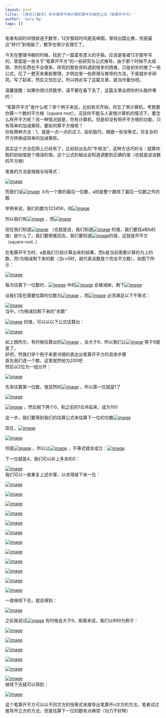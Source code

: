 ```yaml
---
layout: post
title: '[原创][数学] 步步推导不用计算机算平方根的公式（笔算开平方）'
author: 'Gary Ng'
tags: []
---
```


笔者有段时间很疯迷于数学，12岁那段时间是高峰期，曾经出国比赛，但是最近“转行”到电脑了，数学也很少去理它了。  

今天在整理书橱的时候，找到了一篇蛮有意义的手稿，应该是笔者12岁那年写的，里面是一些关于“笔算开平方”的一些研究与公式推导。由于那个时候不太成熟、学的东西也不会很多，研究的那些资料遇到很多的困难，只是初步的推了一些公式，花了一整天来重新整理，才明白里一些原理与推导的方法，于是就步步研究，写了起来，然后又怕忘记，所以特此写了这篇文章，就当作备份吧。  

温馨提醒：如果你很讨厌数学，请不要在看下去了，这篇文章会把你的头脑炸晕的！  

“笔算开平方”是什么呢？举个例子来说，比如有天开始，你忘了带计算机，考题要你算一个数的平方根（square
root），况且你不能与人家借计算机的情况下，要怎么样开平方呢？另一种情况就是，你有计算机，但是却没有带开平方根的功能，只有简单的加减乘除，要如何算平方根呢？  
 你有两种方法：1、就是一点一点的试
2、投机取巧，根据一些恒等式，将复杂的开方转换成简单的加减乘除。  

其实这个方法在网上已经有了，比如较出名的“牛顿法”，这种方法巧妙与：就算你取的初始值是个错误的值，这个公式的输出会知道调整到正确的值（也就是说该数的平方根）  

<!-- More -->

 笔者的方法是根据与恒等式：  

[![image](http://lh5.ggpht.com/-9brMAPdpg2I/UMXzXsVJyfI/AAAAAAAACxw/RrTA37QVJjs/image_thumb%25255B9%25255D.png?imgmax=800 "image")](http://lh3.ggpht.com/-qdpHXdC_mdM/UMXzWwKSzmI/AAAAAAAACxo/-5Yl47WvfMw/s1600-h/image%25255B19%25255D.png)  

而我们设[![image](http://lh6.ggpht.com/-2EiNwl8yZas/UMXzZotu_KI/AAAAAAAACyA/akzDnA5YI6Y/image_thumb%25255B8%25255D.png?imgmax=800 "image")](http://lh4.ggpht.com/-uZp_OeVxiTE/UMXzYwxL0QI/AAAAAAAACx0/mabPGS227V4/s1600-h/image%25255B18%25255D.png) 
b为一个数的最后一位数，a则是整个数除了最后一位数之外的数  

举例来说，我们的数为123456，则[![image](http://lh4.ggpht.com/-2qycMXS9Auo/UMXzbuNUfYI/AAAAAAAACyM/QbjHADhK178/image_thumb%25255B11%25255D.png?imgmax=800 "image")](http://lh4.ggpht.com/-gLFI0qFZEjQ/UMXzajqE1NI/AAAAAAAACyI/FIII_Lt7Rd8/s1600-h/image%25255B21%25255D.png)  

所以我们有[![image](http://lh3.ggpht.com/-64CEVhn9oI8/UMXzd5kevYI/AAAAAAAACyg/ea8tKpfueQQ/image_thumb%25255B13%25255D.png?imgmax=800 "image")](http://lh4.ggpht.com/-CYq5p7CfM78/UMXzc-I_8nI/AAAAAAAACyY/D3qB8pznH68/s1600-h/image%25255B23%25255D.png)
，而[![image](http://lh5.ggpht.com/-FXo_zLUkhjs/UMXzfciO7OI/AAAAAAAACyw/f4ynumWGStA/image_thumb%25255B14%25255D.png?imgmax=800 "image")](http://lh5.ggpht.com/-JbHsjUu8t8s/UMXzeloZWcI/AAAAAAAACyk/SP17BUJfne4/s1600-h/image%25255B26%25255D.png)  

现在我们知道[![image](http://lh4.ggpht.com/-7OboZ0MUp3g/UMXzhZ21xwI/AAAAAAAACzA/AX2uTsAyVPY/image_thumb%25255B15%25255D.png?imgmax=800 "image")](http://lh3.ggpht.com/-BXPAgnL8Is8/UMXzgLpZ2dI/AAAAAAAACy4/b5hcNlboZeo/s1600-h/image%25255B29%25255D.png)
（也就是说，我们知道[![image](http://lh6.ggpht.com/-gQf8N71dv98/UMXzjEqwk5I/AAAAAAAACzQ/Ghz4XWgVPis/image_thumb%25255B16%25255D.png?imgmax=800 "image")](http://lh6.ggpht.com/-Lkwz7RU4_ok/UMXziWXHrQI/AAAAAAAACzE/WnKFBYDVYKY/s1600-h/image%25255B32%25255D.png)
的值，我们要找a和b的值）是什么了，我们要倒推回去，我们要知道[![image](http://lh6.ggpht.com/-2EiNwl8yZas/UMXzZotu_KI/AAAAAAAACyA/akzDnA5YI6Y/image_thumb%25255B8%25255D.png?imgmax=800 "image")](http://lh4.ggpht.com/-uZp_OeVxiTE/UMXzYwxL0QI/AAAAAAAACx0/mabPGS227V4/s1600-h/image%25255B18%25255D.png)的值，这就是开平方（square
root..）  

在笔算开平方时，a是我们已经计算出来的结果，而b是当前需要计算的为上的数，而r为相减剩下来的数（当r=0时，就代表该数是个完全平方数），如图下所示：  
  

[![image](http://lh3.ggpht.com/-d2Lf1JyNBtI/UMXzlgJfMyI/AAAAAAAACzg/aIy_2DO7GX0/image_thumb%25255B21%25255D.png?imgmax=800 "image")](http://lh5.ggpht.com/-F39MjAYTj44/UMXzkH8XECI/AAAAAAAACzU/XQsuWRxz19k/s1600-h/image%25255B47%25255D.png)  
  
  

每次估算下一位数时，[![image](http://lh6.ggpht.com/-wRRmG3NMclc/UMXznWmLlxI/AAAAAAAACzs/dZb5FCY3zc4/image_thumb%25255B18%25255D.png?imgmax=800 "image")](http://lh5.ggpht.com/-iHvAadEh6-g/UMXzmoVZzDI/AAAAAAAACzk/xeQs9ncpHDc/s1600-h/image%25255B38%25255D.png)
中的[![image](http://lh3.ggpht.com/-sxJhvpN2yms/UMXzpcZQg2I/AAAAAAAAC0A/4qM6CFGbNps/image_thumb%25255B19%25255D.png?imgmax=800 "image")](http://lh5.ggpht.com/-0l11FU0q6Lg/UMXzoHXb_NI/AAAAAAAACz4/v4A1CDEKFNk/s1600-h/image%25255B41%25255D.png)
会被减掉，剩下[![image](http://lh5.ggpht.com/-cQTSocZW3G8/UMXzrdPC8nI/AAAAAAAAC0M/5rckWmOj3go/image_thumb%25255B22%25255D.png?imgmax=800 "image")](http://lh3.ggpht.com/-jXma0tcGixc/UMXzqV7AwVI/AAAAAAAAC0I/t1NyTjU2Sas/s1600-h/image%25255B50%25255D.png)  

设我们现在需要估算的位数为[![image](http://lh6.ggpht.com/-v4UXvD8-kig/UMXztEao4NI/AAAAAAAAC0c/NjJ2UGGaZqo/image_thumb%25255B23%25255D.png?imgmax=800 "image")](http://lh5.ggpht.com/-3B82vyc-g1A/UMXzsWG21_I/AAAAAAAAC0Y/HRM2z3lUfFA/s1600-h/image%25255B53%25255D.png)
，而[![image](http://lh3.ggpht.com/-oebNs5synzE/UMXzvJPZ1WI/AAAAAAAAC0w/ALbnthwvrj0/image_thumb%25255B24%25255D.png?imgmax=800 "image")](http://lh6.ggpht.com/-CoA3UUx4Ej8/UMXzuKYoq4I/AAAAAAAAC0o/wpJKYTMZfxY/s1600-h/image%25255B56%25255D.png)
必须满足以下不等式：  

[![image](http://lh3.ggpht.com/-kD5ztkTV6GU/UMXzw4I-KkI/AAAAAAAAC1A/-a4-wbihAwA/image_thumb%25255B25%25255D.png?imgmax=800 "image")](http://lh5.ggpht.com/-vAbq3ju60eQ/UMXzwJ2vqjI/AAAAAAAAC00/4It32KcdXEc/s1600-h/image%25255B59%25255D.png)  
 当中，r为相减后剩下来的“余数”  

[![image](http://lh6.ggpht.com/--OKhFZJUoQ4/UMXzy5wNE7I/AAAAAAAAC1Q/nrAwlOMf4Bs/image_thumb%25255B26%25255D.png?imgmax=800 "image")](http://lh5.ggpht.com/-wZsk_PqNxyU/UMXzx3_4USI/AAAAAAAAC1I/DkRNBfQbnr4/s1600-h/image%25255B62%25255D.png)
的值，可以以以下公式估算出：  

[![image](http://lh4.ggpht.com/-TP2ZanRlEHc/UMXz0iEg9PI/AAAAAAAAC1c/fUSP9eWU0B8/image_thumb%25255B28%25255D.png?imgmax=800 "image")](http://lh6.ggpht.com/-9BxL-PBAI7Q/UMXzz8VZmEI/AAAAAAAAC1Y/sQxXckUu2rE/s1600-h/image%25255B68%25255D.png)  

如上图所示，有时候估算出的[![image](http://lh5.ggpht.com/-lDAD-dgLRX4/UMXz2dWGuqI/AAAAAAAAC1w/s_B-ZvqAWMI/image_thumb%25255B29%25255D.png?imgmax=800 "image")](http://lh5.ggpht.com/-F2rKI_xFUY0/UMXz1VACP6I/AAAAAAAAC1k/74oPObxet8o/s1600-h/image%25255B71%25255D.png)
，会大于9，所以我们让[![image](http://lh5.ggpht.com/-U7EoIc3QkTw/UMXz4IfLFcI/AAAAAAAAC2A/HRuL20nTDRg/image_thumb%25255B30%25255D.png?imgmax=800 "image")](http://lh3.ggpht.com/-gMs8PFNpRL0/UMXz3OhVMrI/AAAAAAAAC14/4ObTBzoSh9Q/s1600-h/image%25255B74%25255D.png)
等于9就是了。  
 好吧，然我们举个例子来更详细的表达出笔算开平方的具体步骤  
 首先我们选一个数，这里就然他为200吧  
 然后以2位为一组分开：  

[![image](http://lh6.ggpht.com/-6O1gOYvWlhM/UMXz5qhWfJI/AAAAAAAAC2Q/ikLr5_ejUZ4/image_thumb%25255B31%25255D.png?imgmax=800 "image")](http://lh3.ggpht.com/-8LCyh1OU8to/UMXz40SGRSI/AAAAAAAAC2E/JhcKaRzBzKw/s1600-h/image%25255B77%25255D.png)  

先来估算第一位数，很显然的[![image](http://lh6.ggpht.com/-GGSSiU9L2y8/UMXz8hxqtUI/AAAAAAAAC2c/3Cdyl2o6MYQ/image_thumb%25255B32%25255D.png?imgmax=800 "image")](http://lh4.ggpht.com/-nLkh7ngBPvU/UMXz7_inL2I/AAAAAAAAC2Y/y3h_fRRbAac/s1600-h/image%25255B80%25255D.png)
，所以第一位就是1了  

[![image](http://lh3.ggpht.com/-7xqQjJOmReY/UMXz-crQxnI/AAAAAAAAC2w/CRhsZSp-EOU/image_thumb%25255B36%25255D.png?imgmax=800 "image")](http://lh5.ggpht.com/-ibCk7oWtgcE/UMXz9pRlkKI/AAAAAAAAC2k/kOsmoxPF9D4/s1600-h/image%25255B92%25255D.png)  

[![image](http://lh6.ggpht.com/-HMhYwcIifYk/UMX0AK5M3CI/AAAAAAAAC3A/HZ9LW_I506c/image_thumb%25255B35%25255D.png?imgmax=800 "image")](http://lh6.ggpht.com/-9vPIBB5PZdQ/UMXz_ToXVxI/AAAAAAAAC20/5BgPuQ5niTI/s1600-h/image%25255B89%25255D.png)
，然后脱下两个0，和之前的1合并起来，成为100  

这一步，我们要用到我们的估算公式来估算下一位的位数[![image](http://lh6.ggpht.com/-r_BhvbhZNug/UMX0Cpd2ZFI/AAAAAAAAC3Q/EVgWCLcAUG0/image_thumb%25255B37%25255D.png?imgmax=800 "image")](http://lh4.ggpht.com/-qdXwTH0-JW8/UMX0BWblnQI/AAAAAAAAC3I/1_1UI1KJZM4/s1600-h/image%25255B95%25255D.png)  

现在，[![image](http://lh6.ggpht.com/-7DVrbLtuYPA/UMX0EnmGQuI/AAAAAAAAC3g/Zq2i_aNp8mY/image_thumb%25255B38%25255D.png?imgmax=800 "image")](http://lh3.ggpht.com/-sAesU3qS1ms/UMX0D0gKHXI/AAAAAAAAC3Y/APfds7LOOAY/s1600-h/image%25255B98%25255D.png)  

[![image](http://lh6.ggpht.com/-E3jEp_pErhA/UMX0GpxGlxI/AAAAAAAAC3s/p1xKRq0rdbM/image_thumb%25255B39%25255D.png?imgmax=800 "image")](http://lh5.ggpht.com/-d1NEKn8qARI/UMX0Fmg1lKI/AAAAAAAAC3o/cwypdFeIwNo/s1600-h/image%25255B101%25255D.png)  

但是[![image](http://lh5.ggpht.com/-5xo7BNEKLqc/UMX0Iv8RCAI/AAAAAAAAC38/IZTaabcwz8w/image_thumb%25255B40%25255D.png?imgmax=800 "image")](http://lh6.ggpht.com/-c2dHKACelWo/UMX0HvrKIbI/AAAAAAAAC34/GC4I3wYxvjw/s1600-h/image%25255B104%25255D.png)
，所以让[![image](http://lh3.ggpht.com/-Q9hYJFWcnEs/UMX0Kps3ebI/AAAAAAAAC4Q/A3OdcUiOixI/image_thumb%25255B41%25255D.png?imgmax=800 "image")](http://lh4.ggpht.com/-lxoyKl1gp8U/UMX0JcSVdhI/AAAAAAAAC4I/KPtvcTZYfhA/s1600-h/image%25255B107%25255D.png)
，不等式就会成立：[![image](http://lh5.ggpht.com/-kVyma9XRQs4/UMX0MRHCTAI/AAAAAAAAC4g/csXsU3BFkAQ/image_thumb%25255B42%25255D.png?imgmax=800 "image")](http://lh5.ggpht.com/-BXPOT5OIQNY/UMX0LvfxbwI/AAAAAAAAC4Y/MHnDwwIfqFY/s1600-h/image%25255B110%25255D.png)  
  
 下一位就是4，我们可以补上多余的0：  

[![image](http://lh6.ggpht.com/-SON3WNSHZvE/UMX0OT9DJjI/AAAAAAAAC4w/PEidrZ-0WIM/image_thumb%25255B43%25255D.png?imgmax=800 "image")](http://lh5.ggpht.com/-hiAnYVAOAAQ/UMX0NXP2rRI/AAAAAAAAC4o/YMPgNXWfkF8/s1600-h/image%25255B113%25255D.png)  
 我们可以一直重复上述步骤，以求得接下来一位：  

[![image](http://lh6.ggpht.com/-9S3yGhd1HlM/UMX0QiHqiZI/AAAAAAAAC5A/owp0dy3AQxE/image_thumb%25255B45%25255D.png?imgmax=800 "image")](http://lh6.ggpht.com/-Z6UqTPUg9Vs/UMX0PmqSWZI/AAAAAAAAC40/yTKsuOqyV4k/s1600-h/image%25255B119%25255D.png)  

[![image](http://lh3.ggpht.com/-uUyKj_upq1Q/UMX0SRn063I/AAAAAAAAC5M/rmIjUz52aps/image_thumb%25255B46%25255D.png?imgmax=800 "image")](http://lh4.ggpht.com/-bwd2BddkRko/UMX0RslEYAI/AAAAAAAAC5I/9YzZEwFewYg/s1600-h/image%25255B122%25255D.png)  

[![image](http://lh4.ggpht.com/-11lP5jRwUZs/UMX0UhAgZYI/AAAAAAAAC5g/zywhI6eGN4Q/image_thumb%25255B47%25255D.png?imgmax=800 "image")](http://lh6.ggpht.com/-FXXqcH0gonQ/UMX0TdHzxqI/AAAAAAAAC5U/zPh3ZL0dFRM/s1600-h/image%25255B125%25255D.png)  
  

[![image](http://lh5.ggpht.com/-UCKi71Qr57s/UMX0WUL6o-I/AAAAAAAAC5w/6tBW2-j7mXk/image_thumb%25255B49%25255D.png?imgmax=800 "image")](http://lh5.ggpht.com/-ZNoSWwsQcyE/UMX0VUby7VI/AAAAAAAAC5o/ek5SRzhxNiQ/s1600-h/image%25255B131%25255D.png)  

[![image](http://lh5.ggpht.com/-Fuz1nJFER6c/UMX0YO5bakI/AAAAAAAAC6A/AbLRLq_jVPM/image_thumb%25255B50%25255D.png?imgmax=800 "image")](http://lh6.ggpht.com/-SqolGGg8uZ4/UMX0XKcoZPI/AAAAAAAAC50/h2ur9FZ4VP4/s1600-h/image%25255B134%25255D.png)  

[![image](http://lh5.ggpht.com/-krsrLuhe2Dc/UMX0Z-IQ39I/AAAAAAAAC6Q/QWInLYrtvwc/image_thumb%25255B51%25255D.png?imgmax=800 "image")](http://lh6.ggpht.com/-0QQGLWbmntQ/UMX0YxLdHbI/AAAAAAAAC6I/vpNtkBm6sLQ/s1600-h/image%25255B137%25255D.png)  

[![image](http://lh6.ggpht.com/-Y1JJTuv9rTo/UMX0cQsLfHI/AAAAAAAAC6g/0rEeEhBCuJE/image_thumb%25255B52%25255D.png?imgmax=800 "image")](http://lh4.ggpht.com/-1jYdtfcNgig/UMX0a_LHZeI/AAAAAAAAC6U/9OTj5ibzexM/s1600-h/image%25255B140%25255D.png)  

[![image](http://lh3.ggpht.com/-3zfJ8vwzCyY/UMX0eKLdsaI/AAAAAAAAC6w/9YNxCmEul3g/image_thumb%25255B53%25255D.png?imgmax=800 "image")](http://lh4.ggpht.com/-VnvydXbeNLQ/UMX0dGmusRI/AAAAAAAAC6k/nFLdAYPKbFQ/s1600-h/image%25255B143%25255D.png)  

[![image](http://lh6.ggpht.com/-pgw6YqrVjN4/UMX0gdtvvWI/AAAAAAAAC7A/sgazRhJsZsA/image_thumb%25255B54%25255D.png?imgmax=800 "image")](http://lh5.ggpht.com/-hBHAkLFzXCY/UMX0fHqr1WI/AAAAAAAAC64/w5TgWmlumag/s1600-h/image%25255B146%25255D.png)  

[![image](http://lh3.ggpht.com/-hpwy8Lz9SsY/UMX0imrzU_I/AAAAAAAAC7M/kJLi8cOHADA/image_thumb%25255B55%25255D.png?imgmax=800 "image")](http://lh6.ggpht.com/-sOhuMLbE2o4/UMX0h_b1cvI/AAAAAAAAC7I/tCH7eUc2ubI/s1600-h/image%25255B149%25255D.png)  

[![image](http://lh4.ggpht.com/-otCZMtt6OwA/UMX0kThteEI/AAAAAAAAC7g/TsTxXgR-GLA/image_thumb%25255B56%25255D.png?imgmax=800 "image")](http://lh4.ggpht.com/-k6ph7wbtS3c/UMX0jREZKFI/AAAAAAAAC7Y/_oxPEF1RKXk/s1600-h/image%25255B152%25255D.png)  

[![image](http://lh5.ggpht.com/-sIqY5O50DYQ/UMX0mSf6Y8I/AAAAAAAAC7w/O3YIDZtJ104/image_thumb%25255B57%25255D.png?imgmax=800 "image")](http://lh6.ggpht.com/-nt3MvBdrnv8/UMX0lZVLpYI/AAAAAAAAC7k/jZe04Ka_5_4/s1600-h/image%25255B155%25255D.png)  
  
 一直继续下去，就会得到：  

[![image](http://lh5.ggpht.com/-kRbEsl4hyzE/UMX0oSIO9EI/AAAAAAAAC8A/G1CvqZQExrk/image_thumb%25255B58%25255D.png?imgmax=800 "image")](http://lh5.ggpht.com/-GAqFoVkg4sE/UMX0nMhbOzI/AAAAAAAAC70/vAeylFQ2VGc/s1600-h/image%25255B158%25255D.png)  

之前我说过[![image](http://lh4.ggpht.com/-d4MuQGuo97M/UMX0qO32tbI/AAAAAAAAC8Q/rJwdxBG1Q6U/image_thumb%25255B59%25255D.png?imgmax=800 "image")](http://lh5.ggpht.com/-tkraBBial7s/UMX0pCzDNgI/AAAAAAAAC8I/XwEFMIFRazE/s1600-h/image%25255B161%25255D.png)
有时候会大于9，距离来说，我们以899为例子：  

[![image](http://lh4.ggpht.com/-jzrthA3owAA/UMX0sI7iDBI/AAAAAAAAC8g/swUhmU1yhgE/image_thumb%25255B61%25255D.png?imgmax=800 "image")](http://lh6.ggpht.com/-oltV4xzHS_E/UMX0rIXUGTI/AAAAAAAAC8Y/N0wEOor5QAk/s1600-h/image%25255B167%25255D.png)  

[![image](http://lh3.ggpht.com/-lxHZPF4jngI/UMX0uFVZZjI/AAAAAAAAC8s/eXeKXVmW9CU/image_thumb%25255B60%25255D.png?imgmax=800 "image")](http://lh6.ggpht.com/-UEMgC4Zu_fA/UMX0tYNvrbI/AAAAAAAAC8k/itX8nW34OuE/s1600-h/image%25255B164%25255D.png)  

[![image](http://lh3.ggpht.com/-rkxkZZXrmqE/UMX0v6tSjwI/AAAAAAAAC9A/H1ljUFNjdi4/image_thumb%25255B62%25255D.png?imgmax=800 "image")](http://lh5.ggpht.com/-yU6F2l4wyNA/UMX0vIHPe9I/AAAAAAAAC80/gdhtXAEu7F0/s1600-h/image%25255B170%25255D.png)  

[![image](http://lh3.ggpht.com/-kxaqfs2xsfQ/UMX0x8hyC2I/AAAAAAAAC9Q/WuUOAmGM9sE/image_thumb%25255B63%25255D.png?imgmax=800 "image")](http://lh4.ggpht.com/-D7azl1alIY4/UMX0w0HXfcI/AAAAAAAAC9I/jeKjuit5IWg/s1600-h/image%25255B173%25255D.png)  

[![image](http://lh6.ggpht.com/-qqMwLIq9UUg/UMX00Lb4P2I/AAAAAAAAC9g/7r3Vl8j-2yQ/image_thumb%25255B64%25255D.png?imgmax=800 "image")](http://lh6.ggpht.com/-w_9WuohVBtg/UMX0zBZYluI/AAAAAAAAC9Y/9cZwCqwn42I/s1600-h/image%25255B176%25255D.png)  

[![image](http://lh4.ggpht.com/-kbO0IKEgn1s/UMX02J5-5NI/AAAAAAAAC9w/1bMsJpF7pu0/image_thumb%25255B65%25255D.png?imgmax=800 "image")](http://lh4.ggpht.com/-6VeKKFlaxWM/UMX01Apqo7I/AAAAAAAAC9k/QKdbQMQyVTE/s1600-h/image%25255B179%25255D.png)  
 继续下去就可以得到：  

[![image](http://lh4.ggpht.com/-kEwI2wkU0Ts/UMX04LEav8I/AAAAAAAAC-A/Ne_5G0zw2B0/image_thumb%25255B66%25255D.png?imgmax=800 "image")](http://lh5.ggpht.com/-fAMf2gjKM18/UMX03G9_FQI/AAAAAAAAC94/XpAHCL10wH8/s1600-h/image%25255B182%25255D.png)  

这个笔算开平方可以以不同次方的恒等式来推导出笔算开n次方的方法，笔者试过推导开立方的方法，但是估算下一位的数有点麻烦（功力不好啊）
